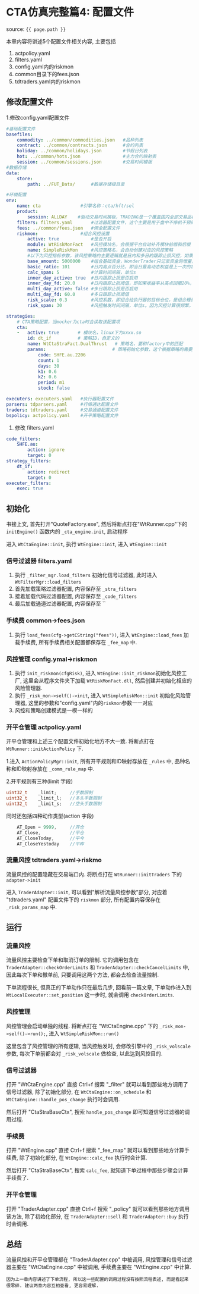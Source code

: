 # CTA仿真完整篇4: 配置文件

source: `{{ page.path }}`

本章内容将讲述5个配置文件相关内容, 主要包括
1. actpolicy.yaml
2. filters.yaml
3. config.yaml内的riskmon
4. common目录下的fees.json
5. tdtraders.yaml内的riskmon

## 修改配置文件

1.修改config.yaml配置文件

```yaml
#基础配置文件
basefiles:
    commodity: ../common/commodities.json   #品种列表
    contract: ../common/contracts.json      #合约列表
    holiday: ../common/holidays.json        #节假日列表
    hot: ../common/hots.json                #主力合约映射表
    session: ../common/sessions.json        #交易时间模板
#数据存储
data:
    store:
        path: ../FUT_Data/      #数据存储根目录

#环境配置
env:
    name: cta               #引擎名称：cta/hft/sel
    product:
        session: ALLDAY    #驱动交易时间模板，TRADING是一个覆盖国内全部交易品种的最大的交易时间模板，从夜盘21点到凌晨1点，再到第二天15:15，详见sessions.json
    filters: filters.yaml       #过滤器配置文件，这个主要是用于盘中不停机干预的
    fees: ../common/fees.json   #佣金配置文件
    riskmon:                #组合风控设置
        active: true            #是否开启
        module: WtRiskMonFact   #风控模块名，会根据平台自动补齐模块前缀和后缀
        name: SimpleRiskMon     #风控策略名，会自动创建对应的风控策略
        #以下为风控指标参数，该风控策略的主要逻辑就是日内和多日的跟踪止损风控，如果回撤超过阈值，则降低仓位
        base_amount: 5000000    #组合基础资金，WonderTrader只记录资金的增量，基础资金是用来模拟组合的基本资金用的，和增量相加得到动态权益
        basic_ratio: 101        #日内高点百分比，即当日最高动态权益是上一次的101%才会触发跟踪侄止损
        calc_span: 5            #计算时间间隔，单位s
        inner_day_active: true  #日内跟踪止损是否启用
        inner_day_fd: 20.0      #日内跟踪止损阈值，即如果收益率从高点回撤20%，则触发风控
        multi_day_active: false #多日跟踪止损是否启用
        multi_day_fd: 60.0      #多日跟踪止损阈值
        risk_scale: 0.3         #风控系数，即组合给执行器的目标仓位，是组合理论仓位的0.3倍，即真实仓位是三成仓
        risk_span: 30           #风控触发时间间隔，单位s。因为风控计算很频繁，如果已经触发风控，不需要每次重算都输出风控日志，加一个时间间隔，友好一些

strategies:
    # CTA策略配置，当mocker为cta时会读取该配置项
    cta:
    -   active: true       # 模块名，linux下为xxxx.so
        id: dt_if          # 策略ID，自定义的
        name: WtCtaStraFact.DualThrust   # 策略名，要和factory中的匹配
        params:                         # 策略初始化参数，这个根据策略的需要提供
            code: SHFE.au.2206
            count: 1
            days: 30
            k1: 0.6
            k2: 0.6
            period: m1
            stock: false

executers: executers.yaml   #执行器配置文件
parsers: tdparsers.yaml     #行情通达配置文件
traders: tdtraders.yaml     #交易通道配置文件
bspolicy: actpolicy.yaml    #开平策略配置文件
```

1. 修改 filters.yaml

```yaml
code_filters:
    SHFE.au:
        action: ignore
        target: 0
strategy_filters:
    dt_if:
        action: redirect
        target: 0
executer_filters:
    exec: true
```

## 初始化

书接上文, 首先打开"QuoteFactory.exe", 然后将断点打在"WtRunner.cpp"下的 `initEngine()` 函数内的 `_cta_engine.init`, 启动程序

进入 `WtCtaEngine::init`, 执行 `WtEngine::init`, 进入 `WtEngine::init`

### 信号过滤器 filters.yaml

1. 执行 `_filter_mgr.load_filters` 初始化信号过滤器, 此时进入 `WtFilterMgr::load_filters`
2. 首先加载策略过滤器配置, 内容保存至 `_stra_filters`
3. 接着加载代码过滤器配置, 内容保存至 `_code_filters`
4. 最后加载通道过滤器配置, 内容保存至 ``

### 手续费 common->fees.json

1. 执行 `load_fees(cfg->getCString("fees"))`, 进入 `WtEngine::load_fees` 加载手续费, 所有手续费相关配置都保存在 `_fee_map` 中.

### 风控管理 config.ymal->riskmon

1. 执行 `init_riskmon(cfgRisk)`, 进入 `WtEngine::init_riskmon`初始化风控工厂, 这里会从程序文件夹下加载 `WtRiskMonFact.dll`, 然后创建并初始化相应的风险管理器.
2. 执行 `_risk_mon->self()->init`, 进入 `WtSimpleRiskMon::init` 初始化风险管理器, 这里的参数和"config.yaml"内的`riskmon`参数一一对应
3. 风控和策略创建模式是一模一样的

### 开平仓管理 actpolicy.yaml

开平仓管理和上述三个配置文件初始化地方不大一致. 将断点打在 `WtRunner::initActionPolicy` 下.

1.进入 `ActionPolicyMgr::init`, 所有开平规则和ID映射存放在 `_rules` 中, 品种名称和ID映射存放在 `_comm_rule_map` 中.

2.开平规则有三种(limit 字段)

```cpp
uint32_t	_limit;		//手数限制
uint32_t	_limit_l;	//多头手数限制
uint32_t	_limit_s;	//空头手数限制
```
同时还包括四种动作类型(action 字段)

```cpp
	AT_Open = 9999,		//开仓
	AT_Close,			//平仓
	AT_CloseToday,		//平今
	AT_CloseYestoday	//平昨
```

### 流量风控 tdtraders.yaml->riskmo

流量风控的配置隐藏在交易端口内. 将断点打在 `WtRunner::initTraders` 下的 `adapter->init`

进入 `TraderAdapter::init`, 可以看到"解析流量风控参数"部分, 对应着 "tdtraders.yaml" 配置文件下的 `riskmon` 部分, 所有配置内容保存在 `_risk_params_map` 中.

## 运行

### 流量风控

流量风控主要检查下单和取消订单的限制. 它的调用包含在 `TraderAdapter::checkOrderLimits` 和 `TraderAdapter::checkCancelLimits` 中, 因此每次下单和撤单前, 只要调用这两个方法, 都会去检查流量控制. 

下单流程很长, 但真正的下单动作只在最后几步, 回看前一篇文章, 下单动作进入到 `WtLocalExecuter::set_position` 这一步时, 就会调用 `checkOrderLimits`.

### 风控管理

风控管理会启动单独的线程. 将断点打在 "WtCtaEngine.cpp" 下的 `_risk_mon->self()->run();`, 进入 `WtSimpleRiskMon::run()`

这里包含了风控管理的所有逻辑, 当风控触发时, 会修改引擎中的 `_risk_volscale` 参数, 每次下单前都会对 `_risk_volscale` 做检查, 以此达到风控目的.

### 信号过滤器

打开 "WtCtaEngine.cpp" 直接 Ctrl+f 搜索 "_filter" 就可以看到那些地方调用了信号过滤器, 除了初始化部分, 在 `WtCtaEngine::on_schedule` 和 `WtCtaEngine::handle_pos_change` 执行时会调用.

然后打开 "CtaStraBaseCtx", 搜索 `handle_pos_change` 即可知道信号过滤器的调用过程.

### 手续费

打开 "WtEngine.cpp" 直接 Ctrl+f 搜索 "_fee_map" 就可以看到那些地方计算手续费, 除了初始化部分, 在 `WtEngine::calc_fee` 执行时会计算.

然后打开 "CtaStraBaseCtx", 搜索 `calc_fee`, 就知道下单过程中那些步骤会计算手续费了.

### 开平仓管理

打开 "TraderAdapter.cpp" 直接 Ctrl+f 搜索 "_policy" 就可以看到那些地方调用该方法, 除了初始化部分, 在 `TraderAdapter::sell` 和 `TraderAdapter::buy` 执行时会调用.

## 总结

流量风控和开平仓管理都在 "TraderAdapter.cpp" 中被调用, 风控管理和信号过滤器主要在 "WtCtaEngine.cpp" 中被调用, 手续费主要在 "WtEngine.cpp" 中计算.

```tip
因为上一章内容讲述了下单流程, 所以这一些配置的调用过程没有按照流程表述, 而是看起来很零碎. 建议两章内容互相查看, 更容易理解.
```